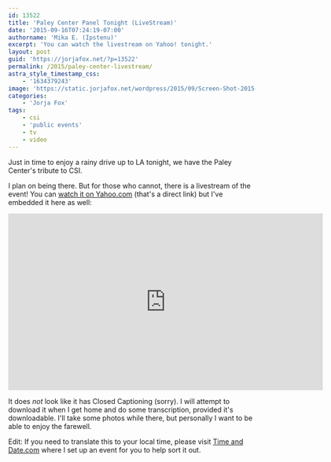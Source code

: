 ```yaml
---
id: 13522
title: 'Paley Center Panel Tonight (LiveStream)'
date: '2015-09-16T07:24:19-07:00'
authorname: 'Mika E. (Ipstenu)'
excerpt: 'You can watch the livestream on Yahoo! tonight.'
layout: post
guid: 'https://jorjafox.net/?p=13522'
permalink: /2015/paley-center-livestream/
astra_style_timestamp_css:
    - '1634379243'
image: 'https://static.jorjafox.net/wordpress/2015/09/Screen-Shot-2015-09-16-at-16-Sep-7.22.09-AM.png'
categories:
    - 'Jorja Fox'
tags:
    - csi
    - 'public events'
    - tv
    - video
---
```


Just in time to enjoy a rainy drive up to LA tonight, we have the Paley Center's tribute to CSI.

I plan on being there. But for those who cannot, there is a livestream of the event! You can <a href="https://screen.yahoo.com/live/event/paleyfest-csi-farewell-salute">watch it on Yahoo.com</a> (that's a direct link) but I've embedded it here as well:

<iframe width='640' height='360' scrolling='no' frameborder='0' src='https://screen.yahoo.com/paleyfest-fall-tv-previews-csi-160000571.html?format=embed' allowfullscreen='true' mozallowfullscreen='true' webkitallowfullscreen='true' allowtransparency='true'></iframe>

It does _not_ look like it has Closed Captioning (sorry). I will attempt to download it when I get home and do some transcription, provided it's downloadable. I'll take some photos while there, but personally I want to be able to enjoy the farewell.

Edit: If you need to translate this to your local time, please visit <a href="http://www.timeanddate.com/worldclock/fixedtime.html?msg=Paley+Center+CSI+Panel&iso=20150916T19&p1=137">Time and Date.com</a> where I set up an event for you to help sort it out.
